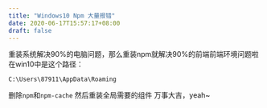 ```yaml
---
title: "Windows10 Npm 大量报错"
date: 2020-06-17T15:57:17+08:00
draft: false
---
```

重装系统解决90%的电脑问题，那么重装npm就解决90%的前端前端环境问题啦
在win10中是这个路径：
```
C:\Users\87911\AppData\Roaming
```
删除`npm`和`npm-cache`
然后重装全局需要的组件
万事大吉，yeah~